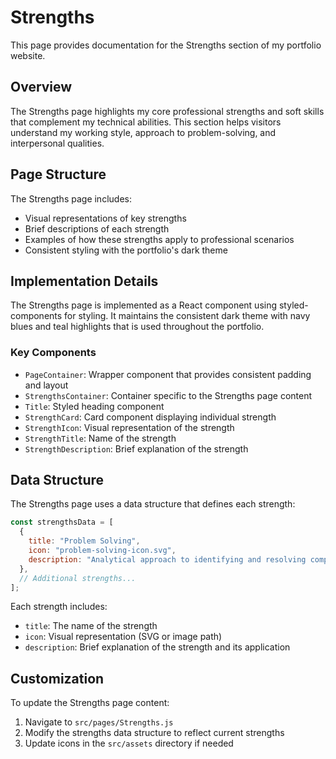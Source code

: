 # Strengths

This page provides documentation for the Strengths section of my portfolio website.

## Overview

The Strengths page highlights my core professional strengths and soft skills that complement my technical abilities. This section helps visitors understand my working style, approach to problem-solving, and interpersonal qualities.

## Page Structure

The Strengths page includes:

- Visual representations of key strengths
- Brief descriptions of each strength
- Examples of how these strengths apply to professional scenarios
- Consistent styling with the portfolio's dark theme

## Implementation Details

The Strengths page is implemented as a React component using styled-components for styling. It maintains the consistent dark theme with navy blues and teal highlights that is used throughout the portfolio.

### Key Components

- `PageContainer`: Wrapper component that provides consistent padding and layout
- `StrengthsContainer`: Container specific to the Strengths page content
- `Title`: Styled heading component
- `StrengthCard`: Card component displaying individual strength
- `StrengthIcon`: Visual representation of the strength
- `StrengthTitle`: Name of the strength
- `StrengthDescription`: Brief explanation of the strength

## Data Structure

The Strengths page uses a data structure that defines each strength:

```javascript
const strengthsData = [
  {
    title: "Problem Solving",
    icon: "problem-solving-icon.svg",
    description: "Analytical approach to identifying and resolving complex issues..."
  },
  // Additional strengths...
];
```

Each strength includes:
- `title`: The name of the strength
- `icon`: Visual representation (SVG or image path)
- `description`: Brief explanation of the strength and its application

## Customization

To update the Strengths page content:

1. Navigate to `src/pages/Strengths.js`
2. Modify the strengths data structure to reflect current strengths
3. Update icons in the `src/assets` directory if needed
